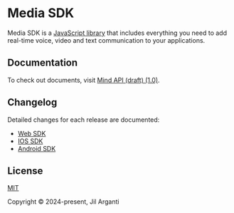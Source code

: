 # Media SDK

Media SDK is a [JavaScript library](https://gitlab.com/mindlabs/api/sdk) that includes everything you need to add real-time voice, video and text communication to your applications.

## Documentation

To check out documents, visit [Mind API (draft) (1.0)](https://api.mind.com/).

## Changelog

Detailed changes for each release are documented:

- [Web SDK](https://gitlab.com/mindlabs/api/sdk/web/-/commits/master?ref_type=heads)
- [IOS SDK](https://gitlab.com/mindlabs/api/sdk/ios/-/commits/master?ref_type=heads)
- [Android SDK](https://gitlab.com/mindlabs/api/sdk/android/-/commits/master?ref_type=heads)

<!-- ## Contribution -->

<!-- Please make sure to read the [Contributing Docs](https://github.com/vuejs/vitepress/blob/main/.github/contributing.md) before making a pull request. -->

## License

[MIT](https://github.com/jilarganti/arvis/blob/guide/modules/media/LICENSE)

Copyright © 2024-present, Jil Arganti
